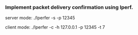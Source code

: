 ### Implement packet delivery confirmation using Iperf.

server mode:  ./Iperfer -s -p 12345

client mode:  ./Iperfer -c -h 127.0.0.1 -p 12345 -t 7
